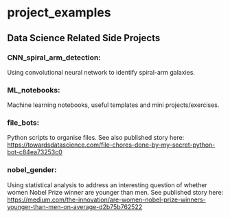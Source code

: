 # project_examples
## Data Science Related Side Projects

### CNN_spiral_arm_detection:  
Using convolutional neural network to identify spiral-arm galaxies.

### ML_notebooks:  
Machine learning notebooks, useful templates and mini projects/exercises.

### file_bots: 
Python scripts to organise files. See also published story here: https://towardsdatascience.com/file-chores-done-by-my-secret-python-bot-c84ea73253c0

### nobel_gender: 
Using statistical analysis to address an interesting question of whether women Nobel Prize winner are younger than men. See published story here:
https://medium.com/the-innovation/are-women-nobel-prize-winners-younger-than-men-on-average-d2b75b762522
